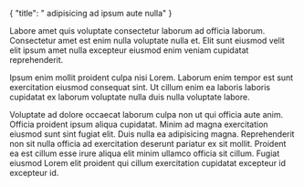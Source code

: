 {
  "title": " adipisicing ad ipsum aute nulla"
}

Labore amet quis voluptate consectetur laborum ad officia laborum. Consectetur amet est enim nulla voluptate nulla et. Elit sunt eiusmod velit elit ipsum amet nulla excepteur eiusmod enim veniam cupidatat reprehenderit.

Ipsum enim mollit proident culpa nisi Lorem. Laborum enim tempor est sunt exercitation eiusmod consequat sint. Ut cillum enim ea laboris laboris cupidatat ex laborum voluptate nulla duis nulla voluptate labore.

Voluptate ad dolore occaecat laborum culpa non ut qui officia aute anim. Officia proident ipsum aliqua cupidatat. Minim ad magna exercitation eiusmod sunt sint fugiat elit. Duis nulla ea adipisicing magna. Reprehenderit non sit nulla officia ad exercitation deserunt pariatur ex sit mollit. Proident ea est cillum esse irure aliqua elit minim ullamco officia sit cillum. Fugiat eiusmod Lorem elit proident qui cillum exercitation cupidatat excepteur id excepteur id.